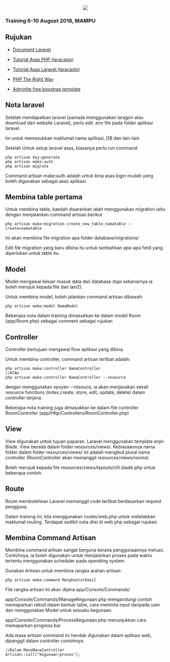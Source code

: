 <p align="center"><img src="https://laravel.com/assets/img/components/logo-laravel.svg"></p>

### Training 6-10 August 2018, MAMPU

## Rujukan
 
 * [Document Laravel](https://laravel.com/docs/5.6)
 * [Tutorial Asas PHP (laracasts)](https://laracasts.com/series/php-for-beginners)
 * [Tutorial Asas Laravel (laracasts)](https://laracasts.com/series/laravel-from-scratch-2017)
 * [PHP The Right Way](https://www.phptherightway.com/)
 
 * [Adminlte free boostrap template](https://adminlte.io)


## Nota laravel
Setelah mendapatkan laravel (samada menggunakan laragon 
atau download dari website Laravel), perlu edit .env file pada 
folder aplikasi laravel. 

Ini untuk memasukkan maklumat nama aplikasi, DB dan lain-lain. 

Setelah Untuk setup laravel asas, biasanya perlu run command:
    
    php artisan key:generate
    php artisan make:auth
    php artisan migrate
    

Command artisan make:auth adalah untuk bina asas login mudah yang boleh 
digunakan sebagai asas aplikasi.

## Membina table pertama
Untuk membina table, kaedah disarankan ialah menggunakan migration iaitu dengan 
menjalankan command artisan berikut

    php artisan make:migration create_new_table_namatable --create=namatable
    
Ini akan membina file migration apa folder database/migrations/

Edit file migration yang baru dibina itu untuk tambahkan apa-apa field yang diperlukan untuk table itu.

## Model
Model mengawal keluar-masuk data dari database (tapi sebenarnya ia boleh
merujuk kepada file dan lain2).

Untuk membina model, boleh jalankan command artisan dibawah:

    php artisan make:model NamaModel 
    
Beberapa nota dalam training dimasukkan ke dalam model Room (app/Room.php)
sebagai comment sebagai rujukan

## Controller
Controller bertujuan mengawal flow aplikasi yang dibina.

Untuk membina controller, command artisan terlibat adalah:

    php artisan make:controller NamaController
    //ATAU 
    php artisan make:controller NamaController --resource

dengan menggunakan opsyen --resouce, ia akan menjanakan sekali resource
functions (index,create, store, edit, update, delete) dalam controller terjana.

Beberapa nota training juga dimasukkan ke dalam file controller RoomController 
(app/Http/Controllers/RoomController.php)

## View
View digunakan untuk tujuan paparan. Laravel menggunakan template enjin
Blade. View berada dalam folder resources/views/. Kebiasaannya nama folder
dalam folder resources/views/ ini adalah mengikut plural nama controller (RoomController akan memanggil
resources/views/rooms) 

Boleh merujuk kepada file resources/views/layouts/cth.blade.php untuk beberapa
contoh.

## Route
Route membolehkan Laravel memanggil code terlibat berdasarkan request pengguna.

Dalam training ini, kita menggunakan routes/web.php untuk meletakkan
maklumat routing. Terdapat sedikit nota diisi di web.php sebagai rujukan

## Membina Command Artisan
Membina command artisan sangat berguna kerana penggunaannya meluas. Contohnya, ia boleh digunakan untuk menjalankan proses pada waktu tertentu menggunakan scheduler pada operating system.

Gunakan Artisan untuk membina rangka arahan artisan:

    php artisan make:command MenghantarEmail

File rangka artisan ini akan dijana app/Console/Commands/ 

app/Console/Commands/ManageKegunaan.php mengandungi contoh memaparkan
rekod dalam bentuk table, cara meminta input daripada user dan menggunakan
Model untuk sesuatu kegunaan.

app/Console/Commands/ProcessKegunaan.php menunjukkan cara memaparkan
progress bar

Ada masa artisan command ini hendak digunakan dalam aplikasi web, dipanggil dalam controller contohnya.

    //Dalam ManaManaController
    Artisan::call("kegunaan:proses");
